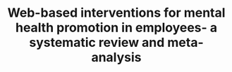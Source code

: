 --- 
abstract: '' 
authors: 
 - D Lehr
 -  E Heber
 -  admin
doi: '' 
featured: false 
publication: '*European Health Psychologist*, 217' 
publication_short: '' 
publishDate: '2016-01-01' 
title: 'Web-based interventions for mental health promotion in employees- a systematic review and meta-analysis' 
url_code: '' 
url_dataset: '' 
url_pdf: '' 
url_poster: '' 
url_project: '' 
url_slides: '' 
url_source: '' 
url_video: '' 
---
